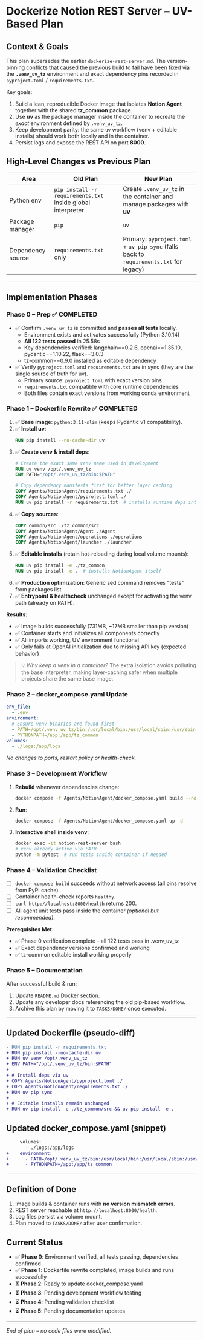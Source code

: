 # Dockerize Notion REST Server – UV-Based Plan

## Context & Goals
This plan supersedes the earlier `dockerize-rest-server.md`.  The version-pinning conflicts that caused the previous build to fail have been fixed via the **`.venv_uv_tz`** environment and exact dependency pins recorded in `pyproject.toml` / `requirements.txt`.

Key goals:
1. Build a lean, reproducible Docker image that isolates **Notion Agent** together with the shared **tz_common** package.
2. Use **uv** as the package manager inside the container to recreate the *exact* environment defined by `.venv_uv_tz`.
3. Keep development parity: the same `uv` workflow (venv + editable installs) should work both locally and in the container.
4. Persist logs and expose the REST API on port **8000**.

## High-Level Changes vs Previous Plan
| Area | Old Plan | New Plan |
|------|---------|----------|
| Python env | `pip install -r requirements.txt` inside global interpreter | Create `.venv_uv_tz` in the container and manage packages with **uv** |
| Package manager | `pip` | `uv` |
| Dependency source | `requirements.txt` only | Primary: `pyproject.toml` + `uv pip sync` (falls back to `requirements.txt` for legacy) |

---

## Implementation Phases

### Phase 0 – Prep ✅ COMPLETED
* ✅ Confirm `.venv_uv_tz` is committed and **passes all tests** locally.
  - Environment exists and activates successfully (Python 3.10.14)
  - **All 122 tests passed** in 25.58s
  - Key dependencies verified: langchain==0.2.6, openai==1.35.10, pydantic==1.10.22, flask==3.0.3
  - tz-common==0.9.0 installed as editable dependency
* ✅ Verify `pyproject.toml` and `requirements.txt` are in sync (they are the single source of truth for uv).
  - Primary source: `pyproject.toml` with exact version pins
  - `requirements.txt` compatible with core runtime dependencies
  - Both files contain exact versions from working conda environment

### Phase 1 – Dockerfile Rewrite ✅ COMPLETED
1. ✅ **Base image**: `python:3.11-slim` (keeps Pydantic v1 compatibility).
2. ✅ **Install uv**:
   ```dockerfile
   RUN pip install --no-cache-dir uv
   ```
3. ✅ **Create venv & install deps**:
   ```dockerfile
   # Create the exact same venv name used in development
   RUN uv venv /opt/.venv_uv_tz
   ENV PATH="/opt/.venv_uv_tz/bin:$PATH"

   # Copy dependency manifests first for better layer caching
   COPY Agents/NotionAgent/requirements.txt ./
   COPY Agents/NotionAgent/pyproject.toml ./
   RUN uv pip install -r requirements.txt  # installs runtime deps into the venv
   ```
4. ✅ **Copy sources**:
   ```dockerfile
   COPY common/src ./tz_common/src
   COPY Agents/NotionAgent/Agent ./Agent
   COPY Agents/NotionAgent/operations ./operations
   COPY Agents/NotionAgent/launcher ./launcher
   ```
5. ✅ **Editable installs** (retain hot-reloading during local volume mounts):
   ```dockerfile
   RUN uv pip install -e ./tz_common
   RUN uv pip install -e .  # installs NotionAgent itself
   ```
6. ✅ **Production optimization**: Generic sed command removes "tests" from packages list
7. ✅ **Entrypoint & healthcheck** unchanged except for activating the venv path (already on PATH).

**Results:**
- ✅ Image builds successfully (731MB, ~17MB smaller than pip version)
- ✅ Container starts and initializes all components correctly
- ✅ All imports working, UV environment functional
- ✅ Only fails at OpenAI initialization due to missing API key (expected behavior)

> 💡 *Why keep a venv in a container?*  The extra isolation avoids polluting the base interpreter, making layer-caching safer when multiple projects share the same base image.

### Phase 2 – docker_compose.yaml Update
```yaml
env_file:
  - .env
environment:
  # Ensure venv binaries are found first
  - PATH=/opt/.venv_uv_tz/bin:/usr/local/bin:/usr/local/sbin:/usr/sbin:/usr/bin:/sbin:/bin
  - PYTHONPATH=/app:/app/tz_common
volumes:
  - ./logs:/app/logs
```
*No changes to ports, restart policy or health-check.*

### Phase 3 – Development Workflow
1. **Rebuild** whenever dependencies change:
   ```bash
   docker compose -f Agents/NotionAgent/docker_compose.yaml build --no-cache
   ```
2. **Run**:
   ```bash
   docker compose -f Agents/NotionAgent/docker_compose.yaml up -d
   ```
3. **Interactive shell inside venv**:
   ```bash
   docker exec -it notion-rest-server bash
   # venv already active via PATH
   python -m pytest  # run tests inside container if needed
   ```

### Phase 4 – Validation Checklist
- [ ] `docker compose build` succeeds without network access (all pins resolve from PyPI cache).
- [ ] Container health-check reports `healthy`.
- [ ] `curl http://localhost:8000/health` returns 200.
- [ ] All agent unit tests pass inside the container *(optional but recommended)*.

**Prerequisites Met:**
- ✅ Phase 0 verification complete - all 122 tests pass in .venv_uv_tz
- ✅ Exact dependency versions confirmed and working
- ✅ tz-common editable install working properly

### Phase 5 – Documentation
After successful build & run:
1. Update `README.md` Docker section.
2. Update any developer docs referencing the old pip-based workflow.
3. Archive this plan by moving it to `TASKS/DONE/` once executed.

---

## Updated Dockerfile (pseudo-diff)
```diff
- RUN pip install -r requirements.txt
+ RUN pip install --no-cache-dir uv
+ RUN uv venv /opt/.venv_uv_tz
+ ENV PATH="/opt/.venv_uv_tz/bin:$PATH"
+
+ # Install deps via uv
+ COPY Agents/NotionAgent/pyproject.toml ./
+ COPY Agents/NotionAgent/requirements.txt ./
+ RUN uv pip sync
+
+ # Editable installs remain unchanged
+ RUN uv pip install -e ./tz_common/src && uv pip install -e .
```

## Updated docker_compose.yaml (snippet)
```diff
     volumes:
       - ./logs:/app/logs
+    environment:
+      - PATH=/opt/.venv_uv_tz/bin:/usr/local/bin:/usr/local/sbin:/usr/sbin:/usr/bin:/sbin:/bin
+      - PYTHONPATH=/app:/app/tz_common
```

---

## Definition of Done
1. Image builds & container runs with **no version mismatch errors**.
2. REST server reachable at `http://localhost:8000/health`.
3. Log files persist via volume mount.
4. Plan moved to `TASKS/DONE/` after user confirmation.

## Current Status
- ✅ **Phase 0**: Environment verified, all tests passing, dependencies confirmed
- ✅ **Phase 1**: Dockerfile rewrite completed, image builds and runs successfully
- ⏳ **Phase 2**: Ready to update docker_compose.yaml
- ⏳ **Phase 3**: Pending development workflow testing
- ⏳ **Phase 4**: Pending validation checklist
- ⏳ **Phase 5**: Pending documentation updates

---
*End of plan – no code files were modified.* 